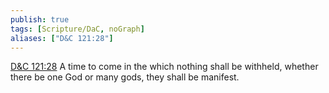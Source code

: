 ```yaml
---
publish: true
tags: [Scripture/DaC, noGraph]
aliases: ["D&C 121:28"]
---
```

[D&C 121:28](https://churchofjesuschrist.org/study/scriptures/dc-testament/dc/121?lang=eng&id=p28#p28) A time to come in the which nothing shall be withheld, whether there be one God or many gods, they shall be manifest.
